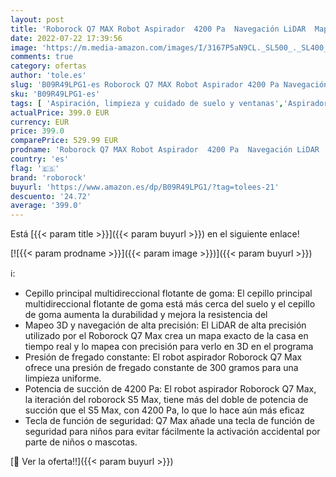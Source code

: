 ```yaml
---
layout: post
title: 'Roborock Q7 MAX Robot Aspirador  4200 Pa  Navegación LiDAR  Mapeo 3D Modelo 2022  Blanco '
date: 2022-07-22 17:39:56
image: 'https://m.media-amazon.com/images/I/3167P5aN9CL._SL500_._SL400_.jpg'
comments: true
category: ofertas
author: 'tole.es'
slug: 'B09R49LPG1-es Roborock Q7 MAX Robot Aspirador 4200 Pa Navegación LiDAR...'
sku: 'B09R49LPG1-es'
tags: [ 'Aspiración, limpieza y cuidado de suelo y ventanas','Aspiradoras','Hogar y cocina','Robots aspiradores','roborock','🇪🇸', ]
actualPrice: 399.0 EUR
currency: EUR
price: 399.0
comparePrice: 529.99 EUR
prodname: 'Roborock Q7 MAX Robot Aspirador  4200 Pa  Navegación LiDAR  Mapeo 3D Modelo 2022  Blanco '
country: 'es'
flag: '🇪🇸'
brand: 'roborock'
buyurl: 'https://www.amazon.es/dp/B09R49LPG1/?tag=tolees-21'
descuento: '24.72'
average: '399.0'
---
```


Está [{{< param title >}}]({{< param buyurl >}}) en el siguiente enlace!

[![{{< param prodname >}}]({{< param image >}})]({{< param buyurl >}})

ℹ️:

- Cepillo principal multidireccional flotante de goma: El cepillo principal multidireccional flotante de goma está más cerca del suelo y el cepillo de goma aumenta la durabilidad y mejora la resistencia del
- Mapeo 3D y navegación de alta precisión: El LiDAR de alta precisión utilizado por el Roborock Q7 Max crea un mapa exacto de la casa en tiempo real y lo mapea con precisión para verlo en 3D en el programa
- Presión de fregado constante: El robot aspirador Roborock Q7 Max ofrece una presión de fregado constante de 300 gramos para una limpieza uniforme.
- Potencia de succión de 4200 Pa: El robot aspirador Roborock Q7 Max, la iteración del roborock S5 Max, tiene más del doble de potencia de succión que el S5 Max, con 4200 Pa, lo que lo hace aún más eficaz
- Tecla de función de seguridad: Q7 Max añade una tecla de función de seguridad para niños para evitar fácilmente la activación accidental por parte de niños o mascotas.

[🛒 Ver la oferta!!]({{< param buyurl >}})
